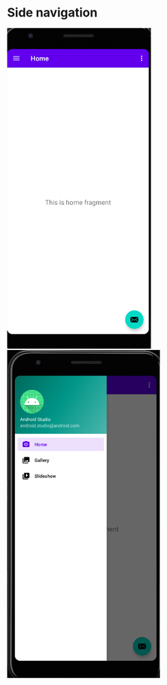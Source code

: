 
# Side navigation

![alt text](https://github.com/Indreshkashyap/android/blob/main/sideNavigation/12.png)![alt text](https://github.com/Indreshkashyap/android/blob/main/sideNavigation/11.png)


